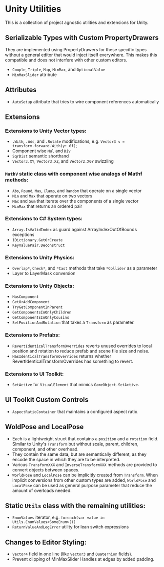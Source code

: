 # Unity Utilities
This is a collection of project agnostic utilities and extensions for Unity.

## Serializable Types with Custom PropertyDrawers
They are implemented using PropertyDrawers for these specific types without a general editor that would inject itself everywhere. This makes this compatible and does not interfere with other custom editors.
- `Couple`, `Triple`, `Map`, `MinMax`, and `OptionalValue`
- `MinMaxSlider` attribute

## Attributes
- `AutoSetup` attribute that tries to wire component references automatically

## Extensions
### Extensions to Unity Vector types:
- `.With`, `.Add`, and `.Rotate` modifications, e.g. `Vector3 v = transform.forward.With(y: 0f);`
- Component wise `Mul` and `Div`
- `SqrDist` semantic shorthand
- `Vector3.XY`, `Vector3.XZ`, and `Vector2.X0Y` swizzling

### `MathV` static class with component wise analogs of Mathf methods:
- `Abs`, `Round`, `Max`, `Clamp`, and `Random` that operate on a single vector
- `Min` and `Max` that operate on two vectors
- `Max` and `Sum` that iterate over the components of a single vector
- `MinMax` that returns an ordered pair

### Extensions to C# System types:
- `Array.IsValidIndex` as guard against ArrayIndexOutOfBounds exceptions
- `IDictionary.GetOrCreate`
- `KeyValuePair.Deconstruct`

### Extensions to Unity Physics:
- `Overlap*`, `Check*`, and `*Cast` methods that take `*Collider` as a parameter
- Layer to LayerMask conversion

### Extensions to Unity Objects:
- `HasComponent`
- `GetOrAddComponent`
- `TryGetComponentInParent`
- `GetComponentsInOnlyChildren`
- `GetComponentsInOnlyCousins`
- `SetPositionAndRotation` that takes a `Transform` as parameter.

### Extensions to Prefabs:
- `RevertIdenticalTransformOverrides` reverts unused overrides to local position and rotation to reduce prefab and scene file size and noise.
- `HasIdenticalTransformOverrides` returns whether RevertIdenticalTransformOverrides has something to revert.

### Extensions to UI Toolkit:
- `SetActive` for `VisualElement` that mimics `GameObject.SetActive`.

## UI Toolkit Custom Controls
- `AspectRatioContainer` that maintains a configured aspect ratio.

## WoldPose and LocalPose
- Each is a lightweight struct that contains a `position` and a `rotation` field.
  Similar to Unity's `Transform` but without scale, parent, children, component, and other overhead.
- They contain the same data, but are semantically different, as they encode the space in which they are to be interpreted.
- Various `TransformXXX` and `InverseTransformXXX` methods are provided to convert objects between spaces.
- `WorldPose` and `LocalPose` can be implicitly created from `Transform`.
  When implicit conversions from other custom types are added, `WorldPose` and `LocalPose` can be used as general purpose parameter that reduce the amount of overloads needed.

## Static `Utils` class with the remaining utilities:
- `EnumValues` iterator, e.g. `foreach(var value in Utils.EnumValues<SomeEnum>())`
- `ReturnValueAndLogError` utility for lean switch expressions

## Changes to Editor Styling:
- `Vector4` field in one line (like `Vector3` and `Quaternion` fields).
- Prevent clipping of MinMaxSlider Handles at edges by added padding.
